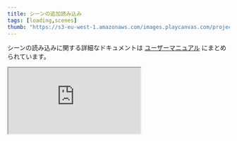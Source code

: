 ```yaml
---
title: シーンの追加読み込み
tags: [loading,scenes]
thumb: "https://s3-eu-west-1.amazonaws.com/images.playcanvas.com/projects/12/685077/E32FB5-image-75.jpg"
---
```


シーンの読み込みに関する詳細なドキュメントは [ユーザーマニュアル][documentation-page] にまとめられています。

<div className='iframe-container'>
    <iframe loading="lazy" src="https://playcanv.as/e/p/cjBInud1/" title="Additive Loading Scenes"></iframe>
</div>

[documentation-page]: /user-manual/packs/loading-scenes/